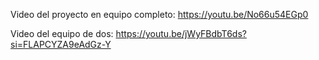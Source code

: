 Video del proyecto en equipo completo:
https://youtu.be/No66u54EGp0


Video del equipo de dos:
https://youtu.be/jWyFBdbT6ds?si=FLAPCYZA9eAdGz-Y
